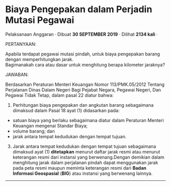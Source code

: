 Biaya Pengepakan dalam Perjadin Mutasi Pegawai
==============================================

Pelaksanaan Anggaran · Dibuat **30 SEPTEMBER 2019** · Dilihat **2134 kali** ·

PERTANYAAN:

Apabila terdapat pegawai mutasi pindah, untuk biaya pengepakan barang dengan memperhitungkan jarak.  
Bagimanakah cara atau dasar untuk menghitung berapa kilometer jaraknya?

JAWABAN:

Berdasarkan Peraturan Menteri Keuangan Nomor 113/PMK.05/2012 Tentang Perjalanan Dinas Dalam Negeri Bagi Pejabat Negara, Pegawai Negeri, Dan Pegawai Tidak Tetap, dalam pasal 22 diatur bahwa:

1.  Perhitungan biaya pengepakan dan angkutan barang sebagaimana dimaksud dalam Pasal 18 ayat (1) didasarkan pada:

*   satuan biaya yang berlaku sebagaimana diatur dalam Peraturan Menteri Keuangan mengenai Standar Biaya;
*   volume barang; dan
*   jarak antara tempat kedudukan dengan tempat tujuan.

3.  Jarak antara tempat kedudukan dengan tempat tujuan sebagaimana dimaksud ayat (1) **ditetapkan** menurut daftar jarak resmi atau menurut keterangan resmi dari instansi yang berwenang.Dengan demikian dalam menghitung jarak dalam perjalanan pindah dapat menggunakan jarak pada peta resmi maupun meminta keterangan resmi dari **Badan Informasi Geospasial** (**BIG**) atau instansi yang berwenang lainnya.

  
  
  

* * *